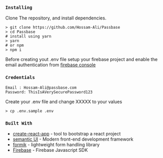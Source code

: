 ### `Installing`
Clone The repository, and install dependencies.

 ```
 > git clone https://github.com/Hossam-Ali/Passbase
> cd Passbase
# install using yarn
> yarn
# or npm
> npm i
```
Before creating yout .env file
setup your firebase project and enable the email authentication from  <a href="https://console.firebase.google.com/u/0/"> firebase console </a>

### `Credentials`
```
Email : Hossam-Ali@passbase.com
Password: ThisIsAVerySecurePassword123
```
Create your .env file and change XXXXX to your values
```
> cp .env.sample .env
```
###  `Built With`
+ <a href="https://github.com/facebook/create-react-app">create-react-app</a> - tool to bootstrap a react project
+ <a href="https://react.semantic-ui.com">semantic UI</a> - Modern front-end development framework
+ <a href="https://github.com/jaredpalmer/formik">formik</a> - lightweight form handling library
+ <a href="https://github.com/firebase/firebase-js-sdk">Firebase</a> - Firebase Javascript SDK
